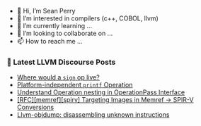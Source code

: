 - 👋 Hi, I’m Sean Perry
- 👀 I’m interested in compilers (c++, COBOL, llvm)
- 🌱 I’m currently learning ...
- 💞️ I’m looking to collaborate on ...
- 📫 How to reach me ...

<!---
s66perry/s66perry is a ✨ special ✨ repository because its `README.md` (this file) appears on your GitHub profile.
You can click the Preview link to take a look at your changes.
--->
### 📕 Latest LLVM Discourse Posts

<!-- DISCOURSE-LLVM:START -->
- [Where would a `sign` op live?](https://discourse.llvm.org/t/where-would-a-sign-op-live/87267#post_9)
- [Platform-independent `printf` Operation](https://discourse.llvm.org/t/platform-independent-printf-operation/87262?page=2#post_24)
- [Understand Operation nesting in OperationPass Interface](https://discourse.llvm.org/t/understand-operation-nesting-in-operationpass-interface/87316#post_3)
- [[RFC][memref][spirv] Targeting Images in Memref -&gt; SPIR-V Conversions](https://discourse.llvm.org/t/rfc-memref-spirv-targeting-images-in-memref-spir-v-conversions/87138#post_2)
- [Llvm-objdump: disassembling unknown instructions](https://discourse.llvm.org/t/llvm-objdump-disassembling-unknown-instructions/87325#post_2)
<!-- DISCOURSE-LLVM:END -->
